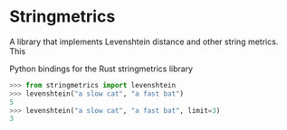 # Stringmetrics

A library that implements Levenshtein distance and other string metrics. This

Python bindings for the Rust stringmetrics library

```py
>>> from stringmetrics import levenshtein
>>> levenshtein("a slow cat", "a fast bat")
5
>>> levenshtein("a slow cat", "a fast bat", limit=3)
3
```
